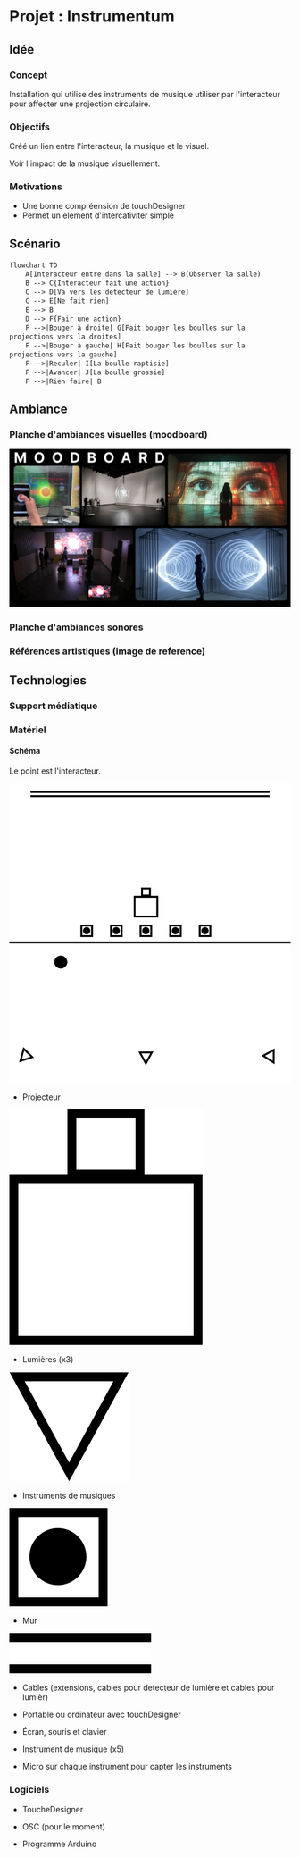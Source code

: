 # Projet : Instrumentum

## Idée

### Concept

Installation qui utilise des instruments de musique utiliser par l'interacteur pour affecter une projection circulaire.

### Objectifs

Créé un lien entre l'interacteur, la musique et le visuel.

Voir l'impact de la musique visuellement.

### Motivations

* Une bonne compréension de touchDesigner
* Permet un element d'intercativiter simple

## Scénario

```mermaid
flowchart TD
    A[Interacteur entre dans la salle] --> B(Observer la salle)
    B --> C{Interacteur fait une action}
    C --> D[Va vers les detecteur de lumière]
    C --> E[Ne fait rien]
    E --> B
    D --> F{Fair une action}
    F -->|Bouger à droite| G[Fait bouger les boulles sur la projections vers la droites]
    F -->|Bouger à gauche| H[Fait bouger les boulles sur la projections vers la gauche]
    F -->|Reculer| I[La boulle raptisie]
    F -->|Avancer| J[La boulle grossie]
    F -->|Rien faire| B
```

## Ambiance

### Planche d'ambiances visuelles (moodboard)

![mooboard](medias/images/moodboard_projet.jpg)

### Planche d'ambiances sonores

### Références artistiques (image de reference)

## Technologies

### Support médiatique

### Matériel

#### Schéma

Le point est l'interacteur.

![schéma](medias/images/schema.jpg)

* Projecteur

![image](medias/svg/icon_projecteur.svg)

* Lumières (x3)

![image](medias/svg/icon_lumiere.svg)

* Instruments de musiques

![image](medias/svg/icon_detecteur_lumiere.svg)

* Mur

![image](medias/svg/icon_mur.svg)

* Cables (extensions, cables pour detecteur de lumière et cables pour lumièr)

* Portable ou ordinateur avec touchDesigner

* Écran, souris et clavier

* Instrument de musique (x5) 

* Micro sur chaque instrument pour capter les instruments

### Logiciels

* ToucheDesigner

* OSC (pour le moment)

* Programme Arduino
